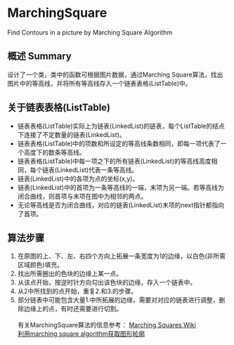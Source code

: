 # MarchingSquare
Find Contours in a picture by Marching Square Algorithm

## 概述 Summary
设计了一个类，类中的函数可根据图片数据，通过Marching Square算法，找出图片中的等高线，并将所有等高线存入一个链表表格(ListTable)中。<br>

## 关于链表表格(ListTable)
- 链表表格(ListTable)实际上为链表(LinkedList)的链表，每个ListTable的结点下连接了不定数量的链表(LinkedList)。<br>
- 链表表格(ListTable)中的项数和所设定的等高线条数相同，即每一项代表了一个高度下的数条等高线。<br>
- 链表表格(ListTable)中每一项之下的所有链表(LinkedList)的等高线高度相同，每个链表(LinkedList)代表一条等高线。<br>
- 链表(LinkedList)中的各项为点的坐标(x,y)。<br>
- 链表(LinkedList)中的首项为一条等高线的一端，末项为另一端。若等高线为闭合曲线，则首项与末项在图中为相邻的两点。<br>
- 无论等高线是否为闭合曲线，对应的链表(LinkedList)末项的next指针都指向了首项。<br>

## 算法步骤
1. 在原图的上、下、左、右四个方向上拓展一条宽度为1的边缘，以白色(非所需区域颜色)填充。
2. 找出所需圈出的色块的边缘上某一点。
3. 从该点开始，按逆时针方向勾出该色块的边缘，存入一个链表中。
4. 从2中所找到的点开始，重复2.和3.的步骤。
5. 部分链表中可能包含大量1.中所拓展的边缘，需要对对应的链表进行调整，删除边缘上的点，有时还需要进行切割。
<br><br>
有关MarchingSquare算法的信息参考：
[Marching Squares Wiki](https://en.wikipedia.org/wiki/Marching_squares)<br>
[利用marching square algorithm获取图形轮廓](http://blog.csdn.net/coolingcoding/article/details/17278959)<br>
